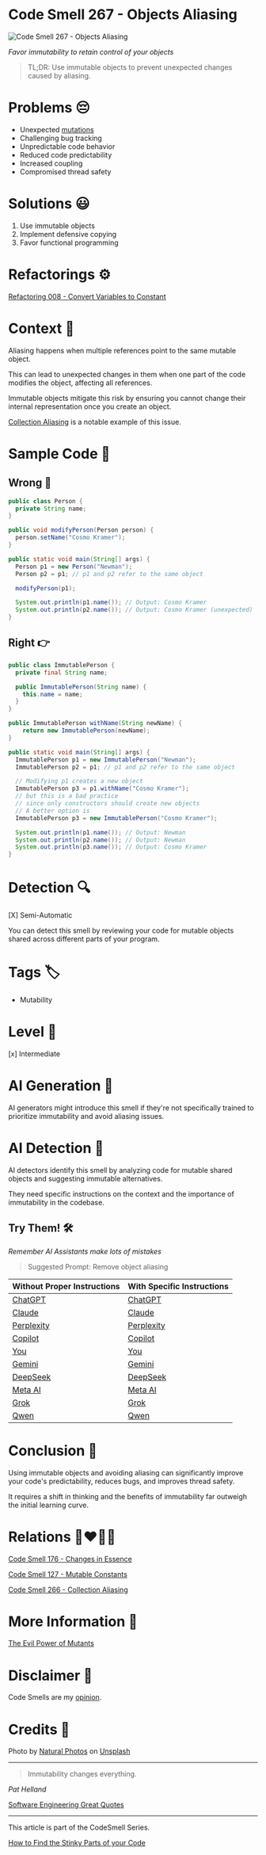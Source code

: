 # Code Smell 267 - Objects Aliasing

![Code Smell 267 - Objects Aliasing](Code%20Smell%20267%20-%20Objects%20Aliasing.jpg)

*Favor immutability to retain control of your objects*

> TL;DR: Use immutable objects to prevent unexpected changes caused by aliasing.

# Problems 😔 

- Unexpected [mutations](https://github.com/mcsee/Software-Design-Articles/tree/main/Articles/Theory/The%20Evil%20Power%20of%20Mutants/readme.md)
- Challenging bug tracking
- Unpredictable code behavior
- Reduced code predictability
- Increased coupling
- Compromised thread safety

# Solutions 😃

1. Use immutable objects
2. Implement defensive copying
3. Favor functional programming

# Refactorings ⚙️

[Refactoring 008 - Convert Variables to Constant](https://github.com/mcsee/Software-Design-Articles/tree/main/Articles/Refactorings/Refactoring%20008%20-%20Convert%20Variables%20to%20Constant/readme.md)

# Context 💬

Aliasing happens when multiple references point to the same mutable object. 

This can lead to unexpected changes in them when one part of the code modifies the object, affecting all references. 

Immutable objects mitigate this risk by ensuring you cannot change their internal representation once you create an object.

[Collection Aliasing](https://github.com/mcsee/Software-Design-Articles/tree/main/Articles/Code%20Smells/Code%20Smell%20266%20-%20Collection%20Aliasing/readme.md) is a notable example of this issue.

# Sample Code 📖

## Wrong 🚫

<!-- [Gist Url](https://gist.github.com/mcsee/5c5d78c37c8a02a76f5016a1d9cce5b9) -->

```java
public class Person {
  private String name; 
}

public void modifyPerson(Person person) {
  person.setName("Cosmo Kramer");
}

public static void main(String[] args) {
  Person p1 = new Person("Newman");
  Person p2 = p1; // p1 and p2 refer to the same object

  modifyPerson(p1);

  System.out.println(p1.name()); // Output: Cosmo Kramer
  System.out.println(p2.name()); // Output: Cosmo Kramer (unexpected)
}
```

## Right 👉

<!-- [Gist Url](https://gist.github.com/mcsee/a2f26976d78ac14d239005c1a351cd4e) -->

```java
public class ImmutablePerson {
  private final String name; 

  public ImmutablePerson(String name) {
    this.name = name; 
  } 
}

public ImmutablePerson withName(String newName) {
    return new ImmutablePerson(newName);
}

public static void main(String[] args) {
  ImmutablePerson p1 = new ImmutablePerson("Newman");
  ImmutablePerson p2 = p1; // p1 and p2 refer to the same object

  // Modifying p1 creates a new object
  ImmutablePerson p3 = p1.withName("Cosmo Kramer");
  // but this is a bad practice 
  // since only constructors should create new objects
  // A better option is
  ImmutablePerson p3 = new ImmutablePerson("Cosmo Kramer");

  System.out.println(p1.name()); // Output: Newman
  System.out.println(p2.name()); // Output: Newman
  System.out.println(p3.name()); // Output: Cosmo Kramer
}
```

# Detection 🔍

[X] Semi-Automatic 

You can detect this smell by reviewing your code for mutable objects shared across different parts of your program.

# Tags 🏷️

- Mutability

# Level 🔋

[x] Intermediate

# AI Generation 🤖

AI generators might introduce this smell if they're not specifically trained to prioritize immutability and avoid aliasing issues.

# AI Detection 🥃

AI detectors identify this smell by analyzing code for mutable shared objects and suggesting immutable alternatives. 

They need specific instructions on the context and the importance of immutability in the codebase.

## Try Them! 🛠

*Remember AI Assistants make lots of mistakes*

> Suggested Prompt: Remove object aliasing

| Without Proper Instructions    | With Specific Instructions |
| -------- | ------- |
| [ChatGPT](https://chat.openai.com/?q=Correct+and+explain+this+code%3A+%60%60%60java%0D%0Apublic+class+Person+%7B%0D%0A++private+String+name%3B+%0D%0A%7D%0D%0A%0D%0Apublic+void+modifyPerson%28Person+person%29+%7B%0D%0A++person.setName%28%22Cosmo+Kramer%22%29%3B%0D%0A%7D%0D%0A%0D%0Apublic+static+void+main%28String%5B%5D+args%29+%7B%0D%0A++Person+p1+%3D+new+Person%28%22Newman%22%29%3B%0D%0A++Person+p2+%3D+p1%3B+%2F%2F+p1+and+p2+refer+to+the+same+object%0D%0A%0D%0A++modifyPerson%28p1%29%3B%0D%0A%0D%0A++System.out.println%28p1.name%28%29%29%3B+%2F%2F+Output%3A+Cosmo+Kramer%0D%0A++System.out.println%28p2.name%28%29%29%3B+%2F%2F+Output%3A+Cosmo+Kramer+%28unexpected%29%0D%0A%7D%0D%0A%60%60%60) | [ChatGPT](https://chat.openai.com/?q=Remove+object+aliasing%3A+%60%60%60java%0D%0Apublic+class+Person+%7B%0D%0A++private+String+name%3B+%0D%0A%7D%0D%0A%0D%0Apublic+void+modifyPerson%28Person+person%29+%7B%0D%0A++person.setName%28%22Cosmo+Kramer%22%29%3B%0D%0A%7D%0D%0A%0D%0Apublic+static+void+main%28String%5B%5D+args%29+%7B%0D%0A++Person+p1+%3D+new+Person%28%22Newman%22%29%3B%0D%0A++Person+p2+%3D+p1%3B+%2F%2F+p1+and+p2+refer+to+the+same+object%0D%0A%0D%0A++modifyPerson%28p1%29%3B%0D%0A%0D%0A++System.out.println%28p1.name%28%29%29%3B+%2F%2F+Output%3A+Cosmo+Kramer%0D%0A++System.out.println%28p2.name%28%29%29%3B+%2F%2F+Output%3A+Cosmo+Kramer+%28unexpected%29%0D%0A%7D%0D%0A%60%60%60) |
| [Claude](https://claude.ai/new?q=Correct+and+explain+this+code%3A+%60%60%60java%0D%0Apublic+class+Person+%7B%0D%0A++private+String+name%3B+%0D%0A%7D%0D%0A%0D%0Apublic+void+modifyPerson%28Person+person%29+%7B%0D%0A++person.setName%28%22Cosmo+Kramer%22%29%3B%0D%0A%7D%0D%0A%0D%0Apublic+static+void+main%28String%5B%5D+args%29+%7B%0D%0A++Person+p1+%3D+new+Person%28%22Newman%22%29%3B%0D%0A++Person+p2+%3D+p1%3B+%2F%2F+p1+and+p2+refer+to+the+same+object%0D%0A%0D%0A++modifyPerson%28p1%29%3B%0D%0A%0D%0A++System.out.println%28p1.name%28%29%29%3B+%2F%2F+Output%3A+Cosmo+Kramer%0D%0A++System.out.println%28p2.name%28%29%29%3B+%2F%2F+Output%3A+Cosmo+Kramer+%28unexpected%29%0D%0A%7D%0D%0A%60%60%60) | [Claude](https://claude.ai/new?q=Remove+object+aliasing%3A+%60%60%60java%0D%0Apublic+class+Person+%7B%0D%0A++private+String+name%3B+%0D%0A%7D%0D%0A%0D%0Apublic+void+modifyPerson%28Person+person%29+%7B%0D%0A++person.setName%28%22Cosmo+Kramer%22%29%3B%0D%0A%7D%0D%0A%0D%0Apublic+static+void+main%28String%5B%5D+args%29+%7B%0D%0A++Person+p1+%3D+new+Person%28%22Newman%22%29%3B%0D%0A++Person+p2+%3D+p1%3B+%2F%2F+p1+and+p2+refer+to+the+same+object%0D%0A%0D%0A++modifyPerson%28p1%29%3B%0D%0A%0D%0A++System.out.println%28p1.name%28%29%29%3B+%2F%2F+Output%3A+Cosmo+Kramer%0D%0A++System.out.println%28p2.name%28%29%29%3B+%2F%2F+Output%3A+Cosmo+Kramer+%28unexpected%29%0D%0A%7D%0D%0A%60%60%60) |
| [Perplexity](https://www.perplexity.ai/?q=Correct+and+explain+this+code%3A+%60%60%60java%0D%0Apublic+class+Person+%7B%0D%0A++private+String+name%3B+%0D%0A%7D%0D%0A%0D%0Apublic+void+modifyPerson%28Person+person%29+%7B%0D%0A++person.setName%28%22Cosmo+Kramer%22%29%3B%0D%0A%7D%0D%0A%0D%0Apublic+static+void+main%28String%5B%5D+args%29+%7B%0D%0A++Person+p1+%3D+new+Person%28%22Newman%22%29%3B%0D%0A++Person+p2+%3D+p1%3B+%2F%2F+p1+and+p2+refer+to+the+same+object%0D%0A%0D%0A++modifyPerson%28p1%29%3B%0D%0A%0D%0A++System.out.println%28p1.name%28%29%29%3B+%2F%2F+Output%3A+Cosmo+Kramer%0D%0A++System.out.println%28p2.name%28%29%29%3B+%2F%2F+Output%3A+Cosmo+Kramer+%28unexpected%29%0D%0A%7D%0D%0A%60%60%60) | [Perplexity](https://www.perplexity.ai/?q=Remove+object+aliasing%3A+%60%60%60java%0D%0Apublic+class+Person+%7B%0D%0A++private+String+name%3B+%0D%0A%7D%0D%0A%0D%0Apublic+void+modifyPerson%28Person+person%29+%7B%0D%0A++person.setName%28%22Cosmo+Kramer%22%29%3B%0D%0A%7D%0D%0A%0D%0Apublic+static+void+main%28String%5B%5D+args%29+%7B%0D%0A++Person+p1+%3D+new+Person%28%22Newman%22%29%3B%0D%0A++Person+p2+%3D+p1%3B+%2F%2F+p1+and+p2+refer+to+the+same+object%0D%0A%0D%0A++modifyPerson%28p1%29%3B%0D%0A%0D%0A++System.out.println%28p1.name%28%29%29%3B+%2F%2F+Output%3A+Cosmo+Kramer%0D%0A++System.out.println%28p2.name%28%29%29%3B+%2F%2F+Output%3A+Cosmo+Kramer+%28unexpected%29%0D%0A%7D%0D%0A%60%60%60) |
| [Copilot](https://www.bing.com/chat?showconv=1&sendquery=1&q=Correct+and+explain+this+code%3A+%60%60%60java%0D%0Apublic+class+Person+%7B%0D%0A++private+String+name%3B+%0D%0A%7D%0D%0A%0D%0Apublic+void+modifyPerson%28Person+person%29+%7B%0D%0A++person.setName%28%22Cosmo+Kramer%22%29%3B%0D%0A%7D%0D%0A%0D%0Apublic+static+void+main%28String%5B%5D+args%29+%7B%0D%0A++Person+p1+%3D+new+Person%28%22Newman%22%29%3B%0D%0A++Person+p2+%3D+p1%3B+%2F%2F+p1+and+p2+refer+to+the+same+object%0D%0A%0D%0A++modifyPerson%28p1%29%3B%0D%0A%0D%0A++System.out.println%28p1.name%28%29%29%3B+%2F%2F+Output%3A+Cosmo+Kramer%0D%0A++System.out.println%28p2.name%28%29%29%3B+%2F%2F+Output%3A+Cosmo+Kramer+%28unexpected%29%0D%0A%7D%0D%0A%60%60%60) | [Copilot](https://www.bing.com/chat?showconv=1&sendquery=1&q=Remove+object+aliasing%3A+%60%60%60java%0D%0Apublic+class+Person+%7B%0D%0A++private+String+name%3B+%0D%0A%7D%0D%0A%0D%0Apublic+void+modifyPerson%28Person+person%29+%7B%0D%0A++person.setName%28%22Cosmo+Kramer%22%29%3B%0D%0A%7D%0D%0A%0D%0Apublic+static+void+main%28String%5B%5D+args%29+%7B%0D%0A++Person+p1+%3D+new+Person%28%22Newman%22%29%3B%0D%0A++Person+p2+%3D+p1%3B+%2F%2F+p1+and+p2+refer+to+the+same+object%0D%0A%0D%0A++modifyPerson%28p1%29%3B%0D%0A%0D%0A++System.out.println%28p1.name%28%29%29%3B+%2F%2F+Output%3A+Cosmo+Kramer%0D%0A++System.out.println%28p2.name%28%29%29%3B+%2F%2F+Output%3A+Cosmo+Kramer+%28unexpected%29%0D%0A%7D%0D%0A%60%60%60) |
| [You](https://you.com/search?q=Correct+and+explain+this+code%3A+%60%60%60java%0D%0Apublic+class+Person+%7B%0D%0A++private+String+name%3B+%0D%0A%7D%0D%0A%0D%0Apublic+void+modifyPerson%28Person+person%29+%7B%0D%0A++person.setName%28%22Cosmo+Kramer%22%29%3B%0D%0A%7D%0D%0A%0D%0Apublic+static+void+main%28String%5B%5D+args%29+%7B%0D%0A++Person+p1+%3D+new+Person%28%22Newman%22%29%3B%0D%0A++Person+p2+%3D+p1%3B+%2F%2F+p1+and+p2+refer+to+the+same+object%0D%0A%0D%0A++modifyPerson%28p1%29%3B%0D%0A%0D%0A++System.out.println%28p1.name%28%29%29%3B+%2F%2F+Output%3A+Cosmo+Kramer%0D%0A++System.out.println%28p2.name%28%29%29%3B+%2F%2F+Output%3A+Cosmo+Kramer+%28unexpected%29%0D%0A%7D%0D%0A%60%60%60) | [You](https://you.com/search?q=Remove+object+aliasing%3A+%60%60%60java%0D%0Apublic+class+Person+%7B%0D%0A++private+String+name%3B+%0D%0A%7D%0D%0A%0D%0Apublic+void+modifyPerson%28Person+person%29+%7B%0D%0A++person.setName%28%22Cosmo+Kramer%22%29%3B%0D%0A%7D%0D%0A%0D%0Apublic+static+void+main%28String%5B%5D+args%29+%7B%0D%0A++Person+p1+%3D+new+Person%28%22Newman%22%29%3B%0D%0A++Person+p2+%3D+p1%3B+%2F%2F+p1+and+p2+refer+to+the+same+object%0D%0A%0D%0A++modifyPerson%28p1%29%3B%0D%0A%0D%0A++System.out.println%28p1.name%28%29%29%3B+%2F%2F+Output%3A+Cosmo+Kramer%0D%0A++System.out.println%28p2.name%28%29%29%3B+%2F%2F+Output%3A+Cosmo+Kramer+%28unexpected%29%0D%0A%7D%0D%0A%60%60%60) |
| [Gemini](https://gemini.google.com/) | [Gemini](https://gemini.google.com/) | 
| [DeepSeek](https://chat.deepseek.com/) | [DeepSeek](https://chat.deepseek.com/) | 
| [Meta AI](https://www.meta.ai/chat) | [Meta AI](https://www.meta.ai/) | 
| [Grok](https://grok.com/) | [Grok](https://grok.com/) | 
| [Qwen](https://chat.qwen.ai/) | [Qwen](https://chat.qwen.ai/) | 

# Conclusion 🏁

Using immutable objects and avoiding aliasing can significantly improve your code's predictability, reduces bugs, and improves thread safety. 

It requires a shift in thinking and the benefits of immutability far outweigh the initial learning curve.

# Relations 👩‍❤️‍💋‍👨

[Code Smell 176 - Changes in Essence](https://github.com/mcsee/Software-Design-Articles/tree/main/Articles/Code%20Smells/Code%20Smell%20176%20-%20Changes%20in%20Essence/readme.md)

[Code Smell 127 - Mutable Constants](https://github.com/mcsee/Software-Design-Articles/tree/main/Articles/Code%20Smells/Code%20Smell%20127%20-%20Mutable%20Constants/readme.md)

[Code Smell 266 - Collection Aliasing](https://github.com/mcsee/Software-Design-Articles/tree/main/Articles/Code%20Smells/Code%20Smell%20266%20-%20Collection%20Aliasing/readme.md)

# More Information 📕

[The Evil Power of Mutants](https://github.com/mcsee/Software-Design-Articles/tree/main/Articles/Theory/The%20Evil%20Power%20of%20Mutants/readme.md)

# Disclaimer 📘

Code Smells are my [opinion](https://github.com/mcsee/Software-Design-Articles/tree/main/Articles/Blogging/I%20Wrote%20More%20than%2090%20Articles%20on%202021%20Here%20is%20What%20I%20Learned/readme.md).

# Credits 🙏

Photo by [Natural Photos](https://unsplash.com/@naturalphotos08) on [Unsplash](https://unsplash.com/photos/a-man-standing-in-front-of-a-display-of-key-chains-eWXLPRjaoRk)  
  
* * *

> Immutability changes everything.

_Pat Helland_

[Software Engineering Great Quotes](https://github.com/mcsee/Software-Design-Articles/tree/main/Articles/Quotes/Software%20Engineering%20Great%20Quotes/readme.md)

* * *

This article is part of the CodeSmell Series.

[How to Find the Stinky Parts of your Code](https://github.com/mcsee/Software-Design-Articles/tree/main/Articles/Code%20Smells/How%20to%20Find%20the%20Stinky%20parts%20of%20your%20Code/readme.md)